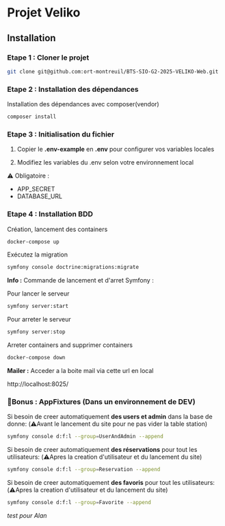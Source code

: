 # Projet Veliko 

## Installation 

### Etape 1  : Cloner le projet
```bash
git clone git@github.com:ort-montreuil/BTS-SIO-G2-2025-VELIKO-Web.git
```
### Etape 2 : Installation des dépendances 


Installation des dépendances avec composer(vendor) 
```bash
composer install
```

### Etape 3 : Initialisation du fichier

1. Copier le **.env-example** en **.env** pour configurer vos variables locales

2. Modifiez les variables du .env selon votre environnement local

⚠️ Obligatoire : 
   - APP_SECRET
   - DATABASE_URL

### Etape 4 : Installation BDD
Création, lancement des containers
```bash
docker-compose up
```
Exécutez la migration
```bash
symfony console doctrine:migrations:migrate
```

**Info :** Commande de lancement et d'arret Symfony :

Pour lancer le serveur
```bash
symfony server:start
```
Pour arreter le serveur
```bash
symfony server:stop
```
Arreter containers and supprimer containers
```bash
docker-compose down
```
**Mailer :** Acceder a la boite mail via cette url en local

http://localhost:8025/

### 🎁Bonus : AppFixtures (Dans un environnement de DEV)

Si besoin de creer automatiquement **des users et admin** dans la base de donne: (⚠️Avant le lancement du site pour ne pas vider la table station)
```bash
symfony console d:f:l --group=UserAndAdmin --append
```
Si besoin de creer automatiquement **des réservations** pour tout les utilisateurs: (⚠️Apres la creation d'utilisateur et du lancement du site)
```bash
symfony console d:f:l --group=Reservation --append
```
Si besoin de creer automatiquement **des favoris** pour tout les utilisateurs: (⚠️Apres la creation d'utilisateur et du lancement du site)
```bash
symfony console d:f:l --group=Favorite --append
```
_test pour Alan_
